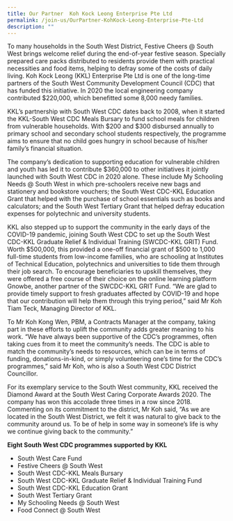 ```yaml
---
title: Our Partner  Koh Kock Leong Enterprise Pte Ltd
permalink: /join-us/OurPartner-KohKock-Leong-Enterprise-Pte-Ltd
description: ""
---
```

To many households in the South West District, Festive Cheers @ South West brings welcome relief during the end-of-year festive season. Specially prepared care packs distributed to residents provide them with practical necessities and food items, helping to defray some of the costs of daily living. Koh Kock Leong (KKL) Enterprise Pte Ltd is one of the long-time partners of the South West Community Development Council (CDC) that has funded this initiative. In 2020 the local engineering company contributed $220,000, which benefitted some 8,000 needy families.

KKL’s partnership with South West CDC dates back to 2008, when it started the KKL-South West CDC Meals Bursary to fund school meals for children from vulnerable households. With $200 and $300 disbursed annually to primary school and secondary school students respectively, the programme aims to ensure that no child goes hungry in school because of his/her family’s financial situation.

The company’s dedication to supporting education for vulnerable children and youth has led it to contribute $360,000 to other initiatives it jointly launched with South West CDC in 2020 alone. These include My Schooling Needs @ South West in which pre-schoolers receive new bags and stationery and bookstore vouchers; the South West CDC-KKL Education Grant that helped with the purchase of school essentials such as books and calculators; and the South West Tertiary Grant that helped defray education expenses for polytechnic and university students.

KKL also stepped up to support the community in the early days of the COVID-19 pandemic, joining South West CDC to set up the South West CDC-KKL Graduate Relief & Individual Training (SWCDC-KKL GRIT) Fund. Worth $500,000, this provided a one-off financial grant of $500 to 1,000 full-time students from low-income families, who are schooling at Institutes of Technical Education, polytechnics and universities to tide them through their job search. To encourage beneficiaries to upskill themselves, they were offered a free course of their choice on the online learning platform Gnowbe, another partner of the SWCDC-KKL GRIT Fund. “We are glad to provide timely support to fresh graduates affected by COVID-19 and hope that our contribution will help them through this trying period,” said Mr Koh Tiam Teck, Managing Director of KKL.

To Mr Koh Kong Wen, PBM, a Contracts Manager at the company, taking part in these efforts to uplift the community adds greater meaning to his work. “We have always been supportive of the CDC’s programmes, often taking cues from it to meet the community’s needs. The CDC is able to match the community’s needs to resources, which can be in terms of funding, donations-in-kind, or simply volunteering one’s time for the CDC’s programmes,” said Mr Koh, who is also a South West CDC District Councillor.

For its exemplary service to the South West community, KKL received the Diamond Award at the South West Caring Corporate Awards 2020. The company has won this accolade three times in a row since 2018. Commenting on its commitment to the district, Mr Koh said, “As we are located in the South West District, we felt it was natural to give back to the community around us. To be of help in some way in someone’s life is why we continue giving back to the community.”

**Eight South West CDC programmes supported by KKL**

*   South West Care Fund
*   Festive Cheers @ South West
*   South West CDC-KKL Meals Bursary
*   South West CDC-KKL Graduate Relief & Individual Training Fund
*   South West CDC-KKL Education Grant
*   South West Tertiary Grant
*   My Schooling Needs @ South West
*   Food Connect @ South West